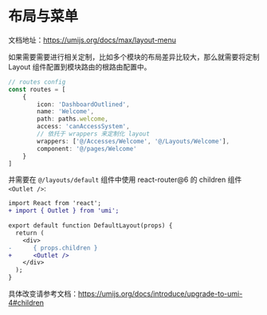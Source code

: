 # 布局与菜单
文档地址：https://umijs.org/docs/max/layout-menu

如果需要需要进行相关定制，比如多个模块的布局差异比较大，那么就需要将定制 Layout 组件配置到模块路由的根路由配置中。
```typescript
// routes config
const routes = [
    {
        icon: 'DashboardOutlined',
        name: 'Welcome',
        path: paths.welcome,
        access: 'canAccessSystem',
        // 依托于 wrappers 来定制化 layout
        wrappers: ['@/Accesses/Welcome', '@/Layouts/Welcome'],
        component: '@/pages/Welcome'
    }
]
```
并需要在 `@/layouts/default` 组件中使用 react-router@6 的 children 组件 `<Outlet />`:
```diff
import React from 'react';
+ import { Outlet } from 'umi';
 
export default function DefaultLayout(props) {
  return (
    <div>
-      { props.children }
+      <Outlet />
    </div>
  );
}
```
具体改变请参考文档：https://umijs.org/docs/introduce/upgrade-to-umi-4#children
